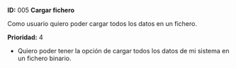 **ID:** 005 **Cargar fichero**

Como usuario quiero poder cargar todos los datos en un fichero.

**Prioridad:** 4

* Quiero poder tener la opción de cargar todos los datos de mi sistema en un fichero binario.
